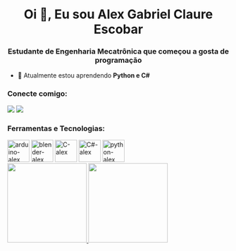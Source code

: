 <h1 align="center">Oi 👋, Eu sou Alex Gabriel Claure Escobar</h1>
<h3 align="center">Estudante de Engenharia Mecatrônica que começou a gosta de programação</h3>

- 🌱 Atualmente estou aprendendo **Python e C#**

<h3 align="left">Conecte comigo:</h3>
<div>
<a href="https://www.linkedin.com/in/alexgabrielce" target="_blank"><img loading="lazy" src="https://img.shields.io/badge/-LinkedIn-%230077B5?style=for-the-badge&logo=linkedin&logoColor=white" target="_blank"></a>
<a href = "mailto:alexgabriel.trab@gmail.com"><img loading="lazy" src="https://img.shields.io/badge/Gmail-D14836?style=for-the-badge&logo=gmail&logoColor=white" target="_blank"></a>
</div>

<h3>Ferramentas e Tecnologias:</h3>
<div>
<img loading="lazy" alt="arduino-alex" src="https://cdn.jsdelivr.net/gh/devicons/devicon@latest/icons/arduino/arduino-original-wordmark.svg" width=50 height=50 />
<img loading="lazy" alt="blender-alex" src="https://cdn.jsdelivr.net/gh/devicons/devicon@latest/icons/blender/blender-original.svg" width=50 height=50 />
<img loading="lazy" alt="C-alex" src="https://cdn.jsdelivr.net/gh/devicons/devicon@latest/icons/c/c-original.svg" width=50 heigth=50 /> 
<img loading="lazy" alt="C#-alex" src="https://cdn.jsdelivr.net/gh/devicons/devicon@latest/icons/csharp/csharp-original.svg" width=50 height=50 />
<img loading="lazy" alt="python-alex" src="https://cdn.jsdelivr.net/gh/devicons/devicon@latest/icons/python/python-original.svg" width=50 height=50 />
</div>

<div>
<a href="https://github.com/1alexescobar">
<img loading="lazy" height="180em" src="https://github-readme-stats.vercel.app/api/top-langs/?username=1alexescobar&layout=compact&langs_count=7&theme=dracula"/>
<img height="180em" src="https://github-readme-stats.vercel.app/api?username=1alexescobar&show_icons=true&theme=dracula&include_all_commits=true&count_private=true"/>
</div>

<!---
<img align="right" alt="grompinho" src="https://images.app.goo.gl/z5adTjy79HJnUHni8" width=100 height=100 />
--->

<!---
- 👋 Oi, Eu sou o Alex Gabriel @1alexescobar
- 👀 I’m interested in ...
- 🌱 I’m currently learning ...
- 💞️ I’m looking to collaborate on ...
- 📫 How to reach me ...
- 😄 Pronouns: ...
- ⚡ Fun fact: ...


1alexescobar/1alexescobar is a ✨ special ✨ repository because its `README.md` (this file) appears on your GitHub profile.
You can click the Preview link to take a look at your changes.
--->
